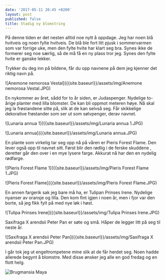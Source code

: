 ```yaml
---
date: '2017-05-11 20:45 +0200'
layout: post
published: false
title: Stadig ny blomstring
---
```


På denne tiden er det nesten alltid noe nytt å oppdage. Jeg har noen blå hvitveis og noen fylte hvitveis. De blå ble fort litt pjusk i sommervarmen som var forrige uke, men den fylte hvite har klart seg bra. Synes ikke de formerer seg noe særlig, så de må få en ny plass tror jeg.
Synes den fylte hvite er ganske lekker. 

Trykker du deg inn på bildene, får du opp navnene på dem jeg kjenner det riktig navn på.

![Anemone nemorosa Vestal]({{site.baseurl}}/assets/img/Anemone nemorosa Vestal.JPG)

En nykommer av året, sådd for to år siden, er Judaspenger. Nydelige to-årige planter med lilla blomster. De kan bli oppmot meteren høye. Nå skal jeg la frøstandene sitte på, slik at de kan selvså seg. Får skikkelige dekorative frøstander som ser ut som sølvpenger, derav navnet.

![Lunaria annua 1]({{site.baseurl}}/assets/img/Lunaria annua 1.JPG)

![Lunaria annua]({{site.baseurl}}/assets/img/Lunaria annua.JPG)

<!--more-->

En plante som virkelig tar seg opp nå på våren er Pieris Forest Flame. Den lever også opp til navnet sitt. Først blir den rødlig i de ferske skuddene , deretter går den over i en mye lysere farge. Akkurat nå har den en nydelig rødfarge.

![Pieris Forest Flame 1]({{site.baseurl}}/assets/img/Pieris Forest Flame 1.JPG)

![Pieris Forest Flame]({{site.baseurl}}/assets/img/Pieris Forest Flame.JPG)

En annen fargerik sak jeg bare må ha, er Tulipan Prinses Irene. Nydelige nyanser av oransje og lilla. Den kom fint igjen i noen år, men i fjor var den borte, så jeg fikk fylt på med nye løk i høst. 

![Tulipa Prinses Irene]({{site.baseurl}}/assets/img/Tulipa Prinses Irene.JPG)

Saxifraga X arendsii Peter Pan er søte og små. Håper de legger litt på seg til neste år.

![Saxifraga X arendsii Peter Pan]({{site.baseurl}}/assets/img/Saxifraga X arendsii Peter Pan.JPG)

I går tok jeg ut engeltrompetene mine slik at de får herdet seg. Noen hadde allerede begynt å blomstre. Med disse ønsker jeg alle en god fredag og en flott helg.

![Brugmansia Maya]({{site.baseurl}}/assets/img/Brugmansia%20Maya.JPG)




